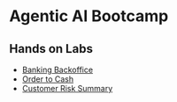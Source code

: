 Agentic AI Bootcamp
===================

Hands on Labs
-------------
- [Banking Backoffice](./banking-backoffice/)
- [Order to Cash](./order-to-cash/)
- [Customer Risk Summary](./customer-risk-summary/)

